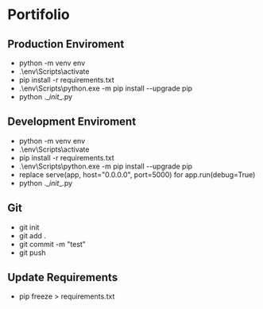 # Portifolio

## Production Enviroment
- python -m venv env
- .\env\Scripts\activate
- pip install -r requirements.txt
- .\env\Scripts\python.exe -m pip install --upgrade pip
- python .\__init__.py


## Development Enviroment
- python -m venv env
- .\env\Scripts\activate
- pip install -r requirements.txt
- .\env\Scripts\python.exe -m pip install --upgrade pip
- replace serve(app, host="0.0.0.0", port=5000) for app.run(debug=True)
- python .\__init__.py

## Git
- git init
- git add .
- git commit -m "test"
- git push

## Update Requirements
- pip freeze > requirements.txt